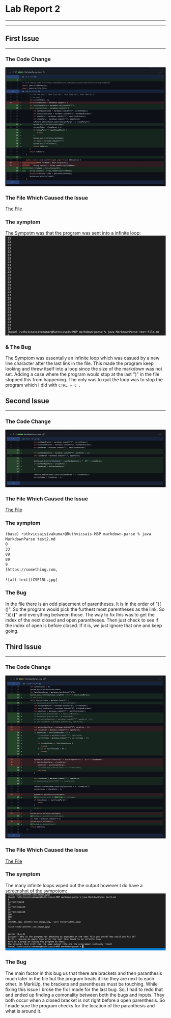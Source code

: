 # Lab Report 2
---
---
## First Issue
---

###  The Code Change
![Image](lr201.png)

###  The File Which Caused the Issue
[The File](https://raw.githubusercontent.com/ruthvics/markdown-parse/main/test3.md) 


###  The symptom
The Sympotm was that the program was sent into a infinite loop:
![Image](lr202.png)

### & The Bug
The Symptom was essentally an infinite loop which was casued by a new line character after the last link in the file. This made the program keep looking and threw itself into a loop since the size of the markdown was not set. Adding a case where the program would stop at the last ")" in the file stopped this from happening. The only was to quit the loop was to stop the program which I did with ```CTRL + C ```.

## Second Issue
---
###  The Code Change
![Image](lr203.png)

###  The File Which Caused the Issue
[The File](https://raw.githubusercontent.com/ruthvics/markdown-parse/main/test2.md) 


###  The symptom
    (base) ruthvicsaisivakumar@Ruthvicsais-MBP markdown-parse % java MarkdownParse test2.md
    0
    33
    89
    89
    9
    [https://something.com, 

    ![alt text](CSE15L.jpg]

###  The Bug
In the file there is an odd placement of parentheses. It is in the order of ")( ()". So the program would pick the furthest most parentheses as the link. So ")**(** (**)**" and everything between those. The way to fix this was to get the index of the next closed and open parantheses. Then just check to see if the index of open is before closed. If it is, we just ignore that one and keep going. 

## Third Issue
---
###  The Code Change
![Image](lr204.png)

###  The File Which Caused the Issue
[The File](https://raw.githubusercontent.com/ruthvics/markdown-parse/main/test1.md) 


###  The symptom
 The many infinite loops wiped out the output however I do have a screenshot of the sympotom: ![Image](lr205.png)

###  The Bug
The main factor in this bug us that there are brackets and then paranthesis much later in the file but the program treats it like they are next to each other. In MarkUp, the brackets and parentheses must be touching. While fixing this issue I broke the fix I made for the last bug. So, I had to redo that and ended up finding a comonality between both the bugs and inputs. They both occur when a closed bracket is not right before a open parenthesis. So I made sure the program checks for the location of the paranthesis and what is around it. 